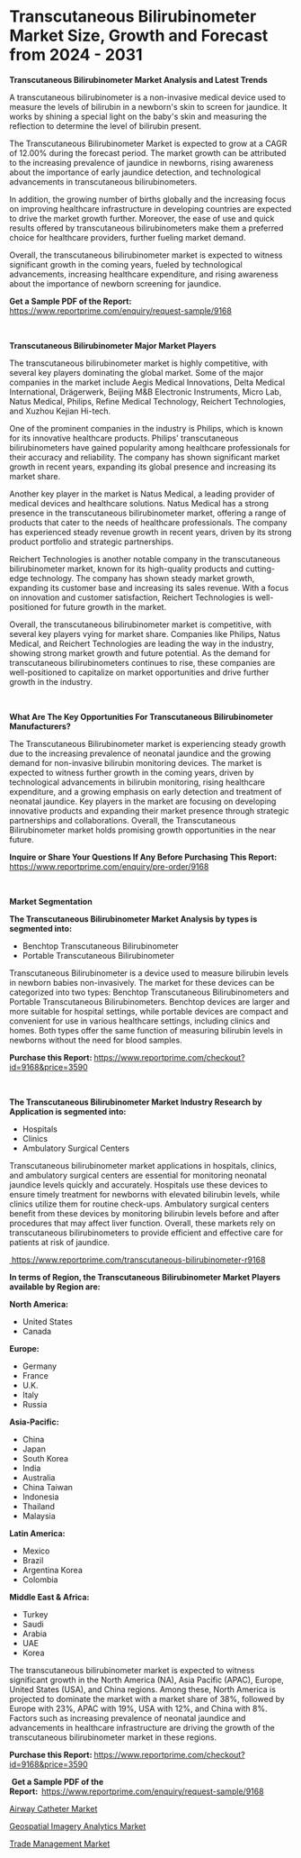 <p><h1>Transcutaneous Bilirubinometer Market Size, Growth and Forecast from 2024 - 2031</h1></p><p><strong>Transcutaneous Bilirubinometer Market Analysis and Latest Trends</strong></p>
<p><p>A transcutaneous bilirubinometer is a non-invasive medical device used to measure the levels of bilirubin in a newborn's skin to screen for jaundice. It works by shining a special light on the baby's skin and measuring the reflection to determine the level of bilirubin present.</p><p>The Transcutaneous Bilirubinometer Market is expected to grow at a CAGR of 12.00% during the forecast period. The market growth can be attributed to the increasing prevalence of jaundice in newborns, rising awareness about the importance of early jaundice detection, and technological advancements in transcutaneous bilirubinometers.</p><p>In addition, the growing number of births globally and the increasing focus on improving healthcare infrastructure in developing countries are expected to drive the market growth further. Moreover, the ease of use and quick results offered by transcutaneous bilirubinometers make them a preferred choice for healthcare providers, further fueling market demand.</p><p>Overall, the transcutaneous bilirubinometer market is expected to witness significant growth in the coming years, fueled by technological advancements, increasing healthcare expenditure, and rising awareness about the importance of newborn screening for jaundice.</p></p>
<p><strong>Get a Sample PDF of the Report:&nbsp;</strong> <a href="https://www.reportprime.com/enquiry/request-sample/9168">https://www.reportprime.com/enquiry/request-sample/9168</a></p>
<p>&nbsp;</p>
<p><strong>Transcutaneous Bilirubinometer Major Market Players</strong></p>
<p><p>The transcutaneous bilirubinometer market is highly competitive, with several key players dominating the global market. Some of the major companies in the market include Aegis Medical Innovations, Delta Medical International, Drägerwerk, Beijing M&B Electronic Instruments, Micro Lab, Natus Medical, Philips, Refine Medical Technology, Reichert Technologies, and Xuzhou Kejian Hi-tech.</p><p>One of the prominent companies in the industry is Philips, which is known for its innovative healthcare products. Philips' transcutaneous bilirubinometers have gained popularity among healthcare professionals for their accuracy and reliability. The company has shown significant market growth in recent years, expanding its global presence and increasing its market share.</p><p>Another key player in the market is Natus Medical, a leading provider of medical devices and healthcare solutions. Natus Medical has a strong presence in the transcutaneous bilirubinometer market, offering a range of products that cater to the needs of healthcare professionals. The company has experienced steady revenue growth in recent years, driven by its strong product portfolio and strategic partnerships.</p><p>Reichert Technologies is another notable company in the transcutaneous bilirubinometer market, known for its high-quality products and cutting-edge technology. The company has shown steady market growth, expanding its customer base and increasing its sales revenue. With a focus on innovation and customer satisfaction, Reichert Technologies is well-positioned for future growth in the market.</p><p>Overall, the transcutaneous bilirubinometer market is competitive, with several key players vying for market share. Companies like Philips, Natus Medical, and Reichert Technologies are leading the way in the industry, showing strong market growth and future potential. As the demand for transcutaneous bilirubinometers continues to rise, these companies are well-positioned to capitalize on market opportunities and drive further growth in the industry.</p></p>
<p>&nbsp;</p>
<p><strong>What Are The Key Opportunities For Transcutaneous Bilirubinometer Manufacturers?</strong></p>
<p><p>The Transcutaneous Bilirubinometer market is experiencing steady growth due to the increasing prevalence of neonatal jaundice and the growing demand for non-invasive bilirubin monitoring devices. The market is expected to witness further growth in the coming years, driven by technological advancements in bilirubin monitoring, rising healthcare expenditure, and a growing emphasis on early detection and treatment of neonatal jaundice. Key players in the market are focusing on developing innovative products and expanding their market presence through strategic partnerships and collaborations. Overall, the Transcutaneous Bilirubinometer market holds promising growth opportunities in the near future.</p></p>
<p><strong>Inquire or Share Your Questions If Any Before Purchasing This Report:</strong> <a href="https://www.reportprime.com/enquiry/pre-order/9168">https://www.reportprime.com/enquiry/pre-order/9168</a></p>
<p>&nbsp;</p>
<p><strong>Market Segmentation</strong></p>
<p><strong>The Transcutaneous Bilirubinometer Market Analysis by types is segmented into:</strong></p>
<p><ul><li>Benchtop Transcutaneous Bilirubinometer</li><li>Portable Transcutaneous Bilirubinometer</li></ul></p>
<p><p>Transcutaneous Bilirubinometer is a device used to measure bilirubin levels in newborn babies non-invasively. The market for these devices can be categorized into two types: Benchtop Transcutaneous Bilirubinometers and Portable Transcutaneous Bilirubinometers. Benchtop devices are larger and more suitable for hospital settings, while portable devices are compact and convenient for use in various healthcare settings, including clinics and homes. Both types offer the same function of measuring bilirubin levels in newborns without the need for blood samples.</p></p>
<p><strong>Purchase this Report:&nbsp;</strong><a href="https://www.reportprime.com/checkout?id=9168&price=3590">https://www.reportprime.com/checkout?id=9168&price=3590</a></p>
<p>&nbsp;</p>
<p><strong>The Transcutaneous Bilirubinometer Market Industry Research by Application is segmented into:</strong></p>
<p><ul><li>Hospitals</li><li>Clinics</li><li>Ambulatory Surgical Centers</li></ul></p>
<p><p>Transcutaneous bilirubinometer market applications in hospitals, clinics, and ambulatory surgical centers are essential for monitoring neonatal jaundice levels quickly and accurately. Hospitals use these devices to ensure timely treatment for newborns with elevated bilirubin levels, while clinics utilize them for routine check-ups. Ambulatory surgical centers benefit from these devices by monitoring bilirubin levels before and after procedures that may affect liver function. Overall, these markets rely on transcutaneous bilirubinometers to provide efficient and effective care for patients at risk of jaundice.</p></p>
<p><a href="https://www.reportprime.com/transcutaneous-bilirubinometer-r9168">&nbsp;https://www.reportprime.com/transcutaneous-bilirubinometer-r9168</a></p>
<p><strong>In terms of Region, the Transcutaneous Bilirubinometer Market Players available by Region are:</strong></p>
<p>
    <p> <strong> North America: </strong>
        <ul>
            <li>United States</li>
            <li>Canada</li>
        </ul>
        </p> 
    <p> <strong> Europe: </strong>
        <ul>
            <li>Germany</li>
            <li>France</li>
            <li>U.K.</li>
            <li>Italy</li>
            <li>Russia</li>
        </ul>
        </p> 
    <p> <strong> Asia-Pacific: </strong>
        <ul>
            <li>China</li>
            <li>Japan</li>
            <li>South Korea</li>
            <li>India</li>
            <li>Australia</li>
            <li>China Taiwan</li>
            <li>Indonesia</li>
            <li>Thailand</li>
            <li>Malaysia</li>
        </ul>
        </p> 
    <p> <strong> Latin America: </strong>
        <ul>
            <li>Mexico</li>
            <li>Brazil</li>
            <li>Argentina Korea</li>
            <li>Colombia</li>
        </ul>
        </p> 
    <p> <strong> Middle East & Africa: </strong>
        <ul>
            <li>Turkey</li>
            <li>Saudi</li>
            <li>Arabia</li>
            <li>UAE</li>
            <li>Korea</li>
        </ul>
    </p>
    </p>
<p><p>The transcutaneous bilirubinometer market is expected to witness significant growth in the North America (NA), Asia Pacific (APAC), Europe, United States (USA), and China regions. Among these, North America is projected to dominate the market with a market share of 38%, followed by Europe with 23%, APAC with 19%, USA with 12%, and China with 8%. Factors such as increasing prevalence of neonatal jaundice and advancements in healthcare infrastructure are driving the growth of the transcutaneous bilirubinometer market in these regions.</p></p>
<p><strong>Purchase this Report: </strong><a href="https://www.reportprime.com/checkout?id=9168&price=3590">https://www.reportprime.com/checkout?id=9168&price=3590</a></p>
<p>&nbsp;<strong>Get a Sample PDF of the Report:&nbsp;&nbsp;</strong><a href="https://www.reportprime.com/enquiry/request-sample/9168">https://www.reportprime.com/enquiry/request-sample/9168</a></p>
<p><strong></strong></p>
<p><p><a href="https://github.com/bznecsdb5/Market-Research-Report-List-1/blob/main/airway-catheter-market.md">Airway Catheter Market</a></p><p><a href="https://view.publitas.com/reportprime-1/insights-into-geospatial-imagery-analytics-market-share-and-competitive-landscape-for-period-from-2024-to-2031/">Geospatial Imagery Analytics Market</a></p><p><a href="https://view.publitas.com/reportprime-1/global-trade-management-market-size-and-market-trends-analysis-by-regional-outlook-competitive-strategies-forecasted-for-period-from-2024-to-2031/">Trade Management Market</a></p></p>
